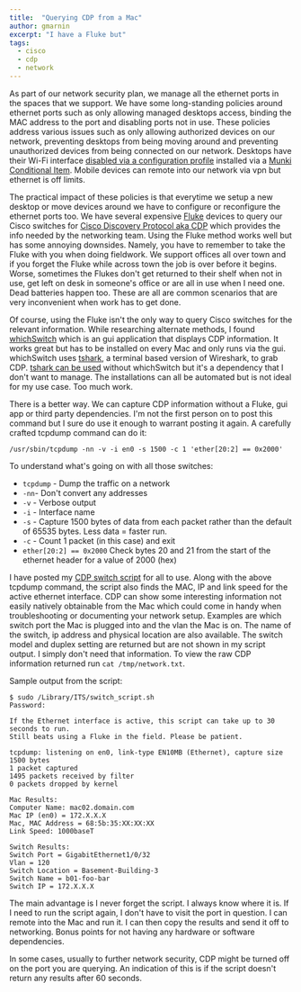 ```yaml
---
title:  "Querying CDP from a Mac"
author: gmarnin
excerpt: "I have a Fluke but"
tags:
  - cisco
  - cdp
  - network
---
```



As part of our network security plan, we manage all the ethernet ports in the spaces that we support. We have some long-standing policies around ethernet ports such as only allowing managed desktops access, binding the MAC address to the port and disabling ports not in use. These policies address various issues such as only allowing authorized devices on our network, preventing desktops from being moving around and preventing unauthorized devices from being connected on our network. Desktops have their Wi-Fi interface [disabled via a configuration profile](https://github.com/gmarnin/Profiles/blob/master/Disable-Wifi-1.0.mobileconfig) installed via a [Munki Conditional Item](https://github.com/munki/munki/wiki/Conditional-Items). Mobile devices can remote into our network via vpn but ethernet is off limits.

The practical impact of these policies is that everytime we setup a new desktop or move devices around we have to configure or reconfigure the ethernet ports too. We have several expensive [Fluke](http://www.flukenetworks.com) devices to query our Cisco switches for [Cisco Discovery Protocol aka CDP](http://www.cisco.com/c/en/us/td/docs/ios/12_2/configfun/configuration/guide/ffun_c/fcf015.html)
which provides the info needed by the networking team. Using the Fluke method works well but has some annoying downsides. Namely, you have to remember to take the Fluke with you when doing fieldwork. We support offices all over town and if you forget the Fluke while across town the job is over before it begins. Worse, sometimes the Flukes don't get returned to their shelf when not in use, get left on desk in someone's office or are all in use when I need one. Dead batteries happen too. These are all are common scenarios that are very inconvenient when work has to get done.  

Of course, using the Fluke isn't the only way to query Cisco switches for the relevant information. While researching alternate methods, I found [whichSwitch](http://www.computernetworkbasics.com/whichswitch/) which is an gui application that displays CDP information. It works great but has to be installed on every Mac and only runs via the gui. whichSwitch uses [tshark](https://www.wireshark.org/docs/man-pages/tshark.html), a terminal based version of Wireshark, to grab CDP.  [tshark can be used](https://wiki.wireshark.org/CDP) without whichSwitch but it's a dependency that I don't want to manage. The installations can all be automated but is not ideal for my use case. Too much work.

There is a better way. We can capture CDP information without a Fluke, gui app or third party dependencies. I'm not the first person on to post this command but I sure do use it enough to warrant posting it again. A carefully crafted tcpdump command can do it:

`/usr/sbin/tcpdump -nn -v -i en0 -s 1500 -c 1 'ether[20:2] == 0x2000'`

To understand what's going on with all those switches:

- `tcpdump` - Dump the traffic on a network
- `-nn`- Don't convert any addresses
- `-v` - Verbose output
- `-i` - Interface name
- `-s` - Capture 1500 bytes of data from each packet rather than the default of 65535 bytes. Less data = faster run.
- `-c` - Count 1 packet (in this case) and exit
- `ether[20:2] == 0x2000` Check bytes 20 and 21 from the start of the ethernet header for a value of 2000 (hex)

I have posted my [CDP switch script](https://github.com/gmarnin/Mac-Scripts/blob/master/switch_script.sh) for all to use. Along with the above tcpdump command, the script also finds the MAC, IP and link speed for the active ethernet interface. CDP can show some interesting information not easily natively obtainable from the Mac which could come in handy when troubleshooting or documenting your network setup. Examples are which switch port the Mac is plugged into and the vlan the Mac is on. The name of the switch, ip address and physical location are also available. The switch model and duplex setting are returned but are not shown in my script output. I simply don't need that information. To view the raw CDP information returned run `cat /tmp/network.txt`.

Sample output from the script:
```
$ sudo /Library/ITS/switch_script.sh
Password:

If the Ethernet interface is active, this script can take up to 30 seconds to run.
Still beats using a Fluke in the field. Please be patient.

tcpdump: listening on en0, link-type EN10MB (Ethernet), capture size 1500 bytes
1 packet captured
1495 packets received by filter
0 packets dropped by kernel

Mac Results:
Computer Name: mac02.domain.com
Mac IP (en0) = 172.X.X.X
Mac, MAC Address = 68:5b:35:XX:XX:XX
Link Speed: 1000baseT

Switch Results:
Switch Port = GigabitEthernet1/0/32
Vlan = 120
Switch Location = Basement-Building-3
Switch Name = b01-foo-bar
Switch IP = 172.X.X.X
```
The main advantage is I never forget the script. I always know where it is. If I need to run the script again, I don't have to visit the port in question. I can remote into the Mac and run it. I can then copy the results and send it off to networking. Bonus points for not having any hardware or software dependencies.

In some cases, usually to further network security, CDP might be turned off on the port you are querying. An indication of this is if the script doesn't return any results after 60 seconds.
